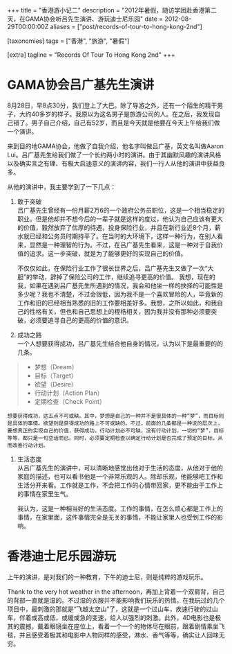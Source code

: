 +++
title = "香港游小记二"
description = "2012年暑假，随访学团赴香港第二天，在GAMA协会听吕先生演讲、游玩迪士尼乐园"
date = 2012-08-29T00:00:00Z
aliases = ["post/records-of-tour-to-hong-kong-2nd"]

[taxonomies]
tags = ["香港", "旅游", "暑假"]

[extra]
tagline = "Records Of Tour To Hong Kong 2nd"
+++

# GAMA协会吕广基先生演讲

8月28日，早8点30分，我们登上了大巴。除了导游之外，还有一个陌生的精干男子，大约40多岁的样子。我原以为这名男子是旅游公司的人。在之后，我发现自己错了。男子自己介绍，自己有52岁，而且是今天就是他要在今天上午给我们做一个演讲。

来到目的地GAMA协会，他做了自我介绍，他名字叫做吕广基，英文名叫做Aaron Lui。吕广基先生给我们做了一个长约两小时的演讲。由于其幽默风趣的演讲风格以及确实言之有理、有极大启迪意义的演讲内容，我们一行人从他的演讲中获益良多。

从他的演讲中，我主要学到了一下几点：

1. 敢于突破  
   吕广基先生曾经有一份月薪2万6的一个政府公务员职位，这是一个相当稳定的职业。但是他却并不想今后的一辈子就是这样的度过，他认为自己应该有更大的价值，毅然放弃了优厚的待遇，投身保险行业，并且在新行业近8个月，薪水就已经和公务员时期持平了。在当时的大环境下，这样一种行为，在别人看来，显然是一种理智的行为。不过，在吕广基先生看来，这是一种对于自我价值的追求。这一步突破，就是为了能够更好的实现自己的价值。

   不仅仅如此，在保险行业工作了很长世界之后，吕广基先生又做了一次“大胆”的举动，辞掉了保险公司的工作，继续追寻更高的价值。
   我想，现在的我，如果在遇到吕广基先生所遇到的情况，我会和他坐一样的抉择的可能性是多少呢？我也不清楚，不过会很低，因为我不是一个喜欢冒险的人，毕竟新的工作和旧的已经相当熟悉的旧的工作要相差好多。我想，之所以如此，和我自己的性格有关，但也和自己思想上的桎梏相关，因为我并没有那种必须要突破，必须要追寻自己的更高的价值的意识。

1. 成功之路  
  一个人想要获得成功，吕广基先生结合他自身的情况，认为以下是最重要的的几条。
> * 梦想（Dream）
> * 目标（Target）
> * 欲望（Desire）
> * 行动计划（Action Plan）
> * 定期检查（Check Point）

    想要获得成功，这五点不可或缺。其中，梦想是自己的一种并不是很具体的一种“梦”，而目标则是具体的事情。欲望则是获得成功的路上不可或缺的。不过，前面的几条都是一种说的层次上，要想真正的实现自己的价值，获得成功，行动计划必不可缺，没有行动计划，一切的“梦”，目标等等，都只是一句空话而已。同时，必须要定期检查以确定行动计划是否完成了预定的目标，从而改善行动计划。

1. 生活态度  
   从吕广基先生的演讲中，可以清晰地感觉出他对于生活的态度，从他对于他的家庭的描述，也可以看书他是一个非常乐观的人。除却乐观，他能够吧工作和生活分开来看。工作就是工作，不会把工作的心情带回家，更不能由于工作上的事情在家里生气。

   我认为，这是一种相当好的生活态度。工作的事情，在怎么烦心都是工作上的事情，在家里面，这件事情完全是无关的事情，不能让家里人也受到工作的影响。

# 香港迪士尼乐园游玩
上午的演讲，是对我们的一种教育，下午的迪士尼，则是纯粹的游戏玩乐。

Thank to the very hot weather in the afternoon，再加上背着一个双肩背，自己的背部一直就是湿的。不过湿的衣服并不能影响我们玩乐的热情。在我玩过的几个项目中，最刺激的那就是“飞越太空山”了，这就是一个过山车，疾速行驶的过山车，伴着或高或低，或缓或急的变速，给人以强烈的刺激。此外，4D电影也是极其的震撼，戴着眼镜坐在座位上，看着一个一个的物体尽在眼前，跟着剧情乘坐飞毯，并且感受着极其和电影中人物同样的感受，淋水、香气等等，确实让人回味无穷。 

